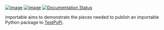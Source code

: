 [![image](https://img.shields.io/github/license/dksmiffs/importable.svg)](https://github.com/dksmiffs/importable)
[![image](https://img.shields.io/github/release/dksmiffs/importable.svg)](https://github.com/dksmiffs/importable/releases)
[![Documentation Status](https://readthedocs.org/projects/importable/badge/?version=latest)](https://importable.readthedocs.io/en/latest/?badge=latest)

importable aims to demonstrate the pieces needed to publish an importable Python package to [TestPyPi].

[TestPyPi]: https://test.pypi.org/
